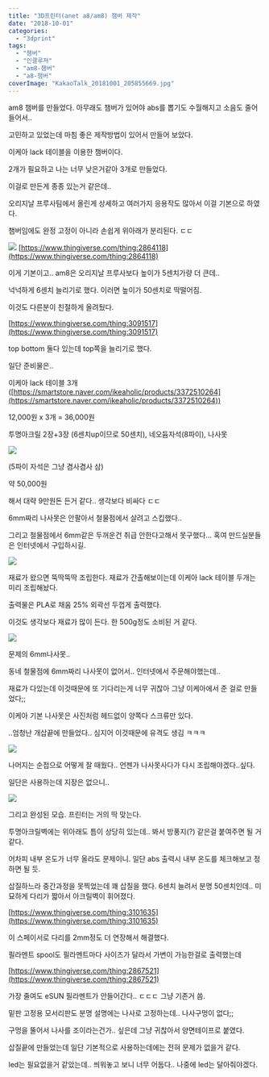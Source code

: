 ```yaml
---
title: "3D프린터(anet a8/am8) 챔버 제작"
date: "2018-10-01"
categories: 
  - "3dprint"
tags: 
  - "챔버"
  - "인클루져"
  - "am8-챔버"
  - "a8-챔버"
coverImage: "KakaoTalk_20181001_205855669.jpg"
---
```


am8 챔버를 만들었다. 아무래도 챔버가 있어야 abs를 뽑기도 수월해지고 소음도 줄어들어서..

고민하고 있었는데 마침 좋은 제작방법이 있어서 만들어 보았다.

이케아 lack 테이블을 이용한 챔버이다.

2개가 필요하고 나는 너무 낮은거같아 3개로 만들었다.

이걸로 만든게 종종 있는거 같은데..

오리지날 프루사팀에서 올린게 상세하고 여러가지 응용작도 많아서 이걸 기본으로 하였다.

챔버임에도 완정 고정이 아니라 손쉽게 위아래가 분리된다. ㄷㄷ

[![](images/4b5fefcbaa1bedd434495753b8eea33e_preview_featured.jpg)](http://note.heyo.me/wp-content/uploads/2018/10/4b5fefcbaa1bedd434495753b8eea33e_preview_featured.jpg) [https://www.thingiverse.com/thing:2864118](https://www.thingiverse.com/thing:2864118)

이게 기본이고.. am8은 오리지날 프루사보다 높이가 5센치가량 더 큰데..

넉넉하게 6센치 늘리기로 했다. 이러면 높이가 50센치로 딱떨어짐.

이것도 다른분이 친절하게 올려뒀다.

[https://www.thingiverse.com/thing:3091517](https://www.thingiverse.com/thing:3091517)

top bottom 둘다 있는데 top쪽을 늘리기로 했다.

일단 준비물은..

이케아 lack 테이블 3개 ([https://smartstore.naver.com/ikeaholic/products/3372510264](https://smartstore.naver.com/ikeaholic/products/3372510264))

12,000원 x 3개 = 36,000원

투명아크릴 2장+3장 (6센치up이므로 50센치), 네오듐자석(8파이), 나사못

[![](images/chamber1.png)](http://note.heyo.me/wp-content/uploads/2018/10/chamber1.png)

(5파이 자석은 그냥 겸사겸사 삼)

약 50,000원

해서 대략 9만원돈 든거 같다.. 생각보다 비싸다 ㄷㄷ

6mm짜리 나사못은 안팔아서 철물점에서 살려고 스킵했다..

그리고 철물점에서 6mm같은 두꺼운건 취급 안한다고해서 못구했다... 혹여 만드실분들은 인터넷에서 구입하시길.

[![](images/KakaoTalk_20181001_205857220.jpg)](http://note.heyo.me/wp-content/uploads/2018/10/KakaoTalk_20181001_205857220.jpg)

재료가 왔으면 뚝딱뚝딱 조립한다. 재료가 간촐해보이는데 이케아 lack 테이블 두개는 미리 조립해놨다.

출력물은 PLA로 채움 25% 외곽선 두껍게 출력했다.

이것도 생각보다 재료가 많이 든다. 한 500g정도 소비된 거 같다.

[![](images/KakaoTalk_20181001_205856740.jpg)](http://note.heyo.me/wp-content/uploads/2018/10/KakaoTalk_20181001_205856740.jpg)

문제의 6mm나사못..

동네 철물점에 6mm짜리 나사못이 없어서.. 인터넷에서 주문해야했는데..

재료가 다있는데 이것때문에 또 기다리는게 너무 귀찮아 그냥 이케아에서 준 걸로 만들었다;;

이케아 기본 나사못은 사진처럼 헤드없이 양쪽다 스크류만 있다.

..엄청난 개삽끝에 만들었다.. 심지어 이것때문에 유격도 생김 ㅋㅋㅋ

[![](images/KakaoTalk_20181001_205856187.jpg)](http://note.heyo.me/wp-content/uploads/2018/10/KakaoTalk_20181001_205856187.jpg)

나머지는 순접으로 어떻게 잘 때웠다.. 언젠가 나사못사다가 다시 조립해야겠다..싶다.

일단은 사용하는데 지장은 없으니..

[![](images/KakaoTalk_20181001_205855669.jpg)](http://note.heyo.me/wp-content/uploads/2018/10/KakaoTalk_20181001_205855669.jpg)

그리고 완성된 모습. 프린터는 거의 딱 맞는다.

투명아크릴벽에는 위아래도 틈이 상당히 있는데.. 봐서 방풍지(?) 같은걸 붙여주면 될 거 같다.

어차피 내부 온도가 너무 올라도 문제이니. 일단 abs 출력시 내부 온도를 체크해보고 정하면 될 듯.

삽질하느라 중간과정을 못찍었는데 꽤 삽질을 했다. 6센치 늘려서 분명 50센치인데.. 미묘하게 다리가 짧아서 아크릴벽이 휘어졌다.

[https://www.thingiverse.com/thing:3101635](https://www.thingiverse.com/thing:3101635)

이 스페이서로 다리를 2mm정도 더 연장해서 해결했다.

필라멘트 spool도 필라멘트마다 사이즈가 달라서 가변이 가능한걸로 출력했는데

[https://www.thingiverse.com/thing:2867521](https://www.thingiverse.com/thing:2867521)

가장 줄여도 eSUN 필라멘트가 안들어간다.. ㄷㄷㄷ 그냥 기존거 씀.

밑판 고정용 모서리판도 분명 설명에는 나사로 고정하는데.. 나사구멍이 없다;;

구멍을 뚤어서 나사를 조이라는건가.. 싶은데 그냥 귀찮아서 양면테이프로 붙였다.

삽질끝에 만들었는데 일단 기본적으로 사용하는데에는 전혀 문제가 없을거 같다.

led는 필요없을거 같았는데.. 씌워놓고 보니 너무 어둡다.. 나중에 led는 달아줘야겠다.

